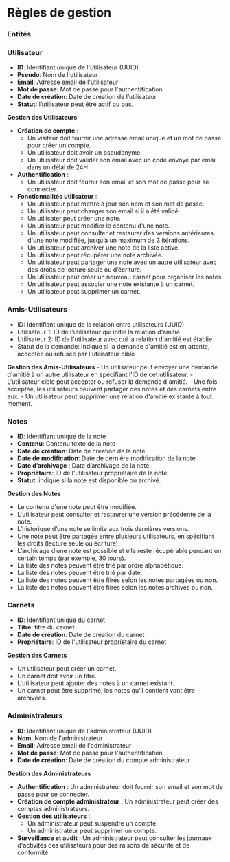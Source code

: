 # Règles de gestion


### **Entités**

### **Utilisateur**

- **ID**: Identifiant unique de l'utilisateur (UUID)
- **Pseudo**: Nom de l'utilisateur
- **Email**: Adresse email de l'utilisateur
- **Mot de passe**: Mot de passe pour l'authentification
- **Date de création**: Date de création de l’utilisateur
- **Statut:** l’utilisateur peut être actif ou pas.

**Gestion des Utilisateurs**

- **Création de compte** : 
    - Un visiteur doit fournir une adresse email unique et un mot de passe pour créer un compte.
    - Un utilisateur doit avoir un pseudonyme.
    - Un utilisateur doit valider son email avec un code envoyé par email dans un délai de 24H.
- **Authentification** :
    - Un utilisateur doit fournir son email et son mot de passe pour se connecter.
- **Fonctionnalités utilisateur** : 
    - Un utilisateur peut mettre à jour son nom et son mot de passe.
    - Un utilisateur peut changer son email si il a été validé.
    - Un utilisater peut créer une note.
    - Un utilisateur peut modifier le contenu d'une note.
    - Un utilisateur peut consulter et restaurer des versions antérieures d'une note modifiée, jusqu’à un maximum de 3 itérations.
    - Un utilisateur peut archiver une note de la liste active.
    - Un utilisateur peut récupérer une note archivée.
    - Un utilisateur peut partager une note avec un autre utilisateur avec des droits de lecture seule ou d’écriture.
    - Un utilisateur peut créer un nouveau carnet pour organiser les notes.
    - Un utilisateur peut associer une note existante à un carnet.
    - Un utilisateur peut supprimer un carnet.

### **Amis-Utilisateurs**

- ID: Identifiant unique de la relation entre utilisateurs (UUID)
- Utilisateur 1: ID de l'utilisateur qui initie la relation d'amitié
- Utilisateur 2: ID de l'utilisateur avec qui la relation d'amitié est établie
- Statut de la demande: Indique si la demande d'amitié est en attente, acceptée ou refusée par l'utilisateur cible

**Gestion des Amis-Utilisateurs**
    - Un utilisateur peut envoyer une demande d'amitié à un autre utilisateur en spécifiant l'ID de cet utilisateur.
    - L'utilisateur cible peut accepter ou refuser la demande d'amitié.
    - Une fois acceptée, les utilisateurs peuvent partager des notes et des carnets entre eux.
    - Un utilisateur peut supprimer une relation d'amitié existante à tout moment.
    
### **Notes**

- **ID**: Identifiant unique de la note
- **Contenu**: Contenu texte de la note
- **Date de création**: Date de création de la note
- **Date de modification**: Date de dernière modification de la note.
- **Date d’archivage** : Date d’archivage de la note.
- **Propriétaire**: ID de l'utilisateur propriétaire de la note.
- **Statut**: indique si la note est disponible ou archivé.

**Gestion des Notes**

- Le contenu d'une note peut être modifiée.
- L'utilisateur peut consulter et restaurer une version précédente de la note.
- L’historique d’une note se limite aux trois dernières versions.
- Une note peut être partagée entre plusieurs utilisateurs, en spécifiant les droits (lecture seule ou écriture).
- L’archivage d’une note est possible et elle reste récupérable pendant un certain temps (par exemple, 30 jours).
- La liste des notes peuvent être trié par ordre alphabétique.
- La liste des notes peuvent être trié par date.
- La liste des notes peuvent être filrés selon les notes partagées ou non.
- La liste des notes peuvent être filrés selon les notes archivés ou non.

### **Carnets**

- **ID**: Identifiant unique du carnet
- **Titre**: titre du carnet
- **Date de création**: Date de création du carnet
- **Propriétaire**: ID de l'utilisateur propriétaire du carnet

**Gestion des Carnets**

- Un utilisateur peut créer un carnet.
- Un carnet doit avoir un titre.
- L'utilisateur peut ajouter des notes à un carnet existant.
- Un carnet peut être supprimé, les notes qu’il contient vont être archivées.




### **Administrateurs**

- **ID**: Identifiant unique de l'administrateur (UUID)
- **Nom**: Nom de l'administrateur
- **Email**: Adresse email de l'administrateur
- **Mot de passe**: Mot de passe pour l'authentification
- **Date de création**: Date de création du compte administrateur

**Gestion des Administrateurs**

- **Authentification** : Un administrateur doit fournir son email et son mot de passe pour se connecter.
- **Création de compte administrateur** : Un administrateur peut créer des comptes administrateurs.
- **Gestion des utilisateurs** :
    - Un administrateur peut suspendre un compte.
    - Un administrateur peut supprimer un compte.
- **Surveillance et audit** : Un administrateur peut consulter les journaux d'activités des utilisateurs pour des raisons de sécurité et de conformité.

